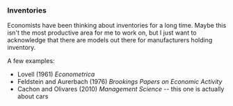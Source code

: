 





### Inventories
Economists have been thinking about inventories for a long time.
Maybe this isn't the most productive area for me to work on, but I just want to acknowledge that there are models out there for manufacturers holding inventory.

A few examples:
- Lovell (1961) *Econometrica*
- Feldstein and Aurerbach (1976) *Brookings Papers on Economic Activity*
- Cachon and Olivares (2010) *Management Science*  -- this one is actually about cars
